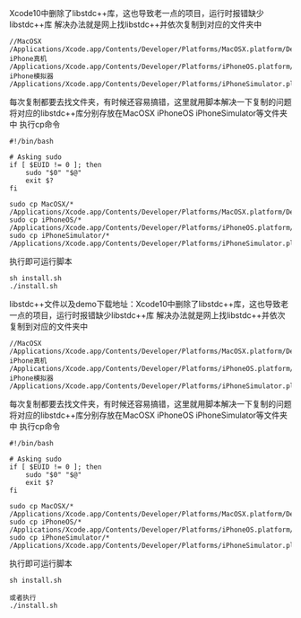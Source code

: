 Xcode10中删除了libstdc++库，这也导致老一点的项目，运行时报错缺少libstdc++库
解决办法就是网上找libstdc++并依次复制到对应的文件夹中
```
//MacOSX
/Applications/Xcode.app/Contents/Developer/Platforms/MacOSX.platform/Developer/SDKs/MacOSX.sdk/usr/lib/
iPhone真机
/Applications/Xcode.app/Contents/Developer/Platforms/iPhoneOS.platform/Developer/SDKs/iPhoneOS.sdk/usr/lib/
iPhone模拟器
/Applications/Xcode.app/Contents/Developer/Platforms/iPhoneSimulator.platform/Developer/SDKs/iPhoneSimulator.sdk/usr/lib/
```
每次复制都要去找文件夹，有时候还容易搞错，这里就用脚本解决一下复制的问题
将对应的libstdc++库分别存放在MacOSX  iPhoneOS  iPhoneSimulator等文件夹中 执行cp命令
```
#!/bin/bash

# Asking sudo
if [ $EUID != 0 ]; then
    sudo "$0" "$@"
    exit $?
fi

sudo cp MacOSX/* /Applications/Xcode.app/Contents/Developer/Platforms/MacOSX.platform/Developer/SDKs/MacOSX.sdk/usr/lib/
sudo cp iPhoneOS/* /Applications/Xcode.app/Contents/Developer/Platforms/iPhoneOS.platform/Developer/SDKs/iPhoneOS.sdk/usr/lib/
sudo cp iPhoneSimulator/* /Applications/Xcode.app/Contents/Developer/Platforms/iPhoneSimulator.platform/Developer/SDKs/iPhoneSimulator.sdk/usr/lib/
```
执行即可运行脚本
```
sh install.sh
./install.sh

```
libstdc++文件以及demo下载地址：Xcode10中删除了libstdc++库，这也导致老一点的项目，运行时报错缺少libstdc++库
解决办法就是网上找libstdc++并依次复制到对应的文件夹中
```
//MacOSX
/Applications/Xcode.app/Contents/Developer/Platforms/MacOSX.platform/Developer/SDKs/MacOSX.sdk/usr/lib/
iPhone真机
/Applications/Xcode.app/Contents/Developer/Platforms/iPhoneOS.platform/Developer/SDKs/iPhoneOS.sdk/usr/lib/
iPhone模拟器
/Applications/Xcode.app/Contents/Developer/Platforms/iPhoneSimulator.platform/Developer/SDKs/iPhoneSimulator.sdk/usr/lib/
```
每次复制都要去找文件夹，有时候还容易搞错，这里就用脚本解决一下复制的问题
将对应的libstdc++库分别存放在MacOSX  iPhoneOS  iPhoneSimulator等文件夹中 执行cp命令
```
#!/bin/bash

# Asking sudo
if [ $EUID != 0 ]; then
    sudo "$0" "$@"
    exit $?
fi

sudo cp MacOSX/* /Applications/Xcode.app/Contents/Developer/Platforms/MacOSX.platform/Developer/SDKs/MacOSX.sdk/usr/lib/
sudo cp iPhoneOS/* /Applications/Xcode.app/Contents/Developer/Platforms/iPhoneOS.platform/Developer/SDKs/iPhoneOS.sdk/usr/lib/
sudo cp iPhoneSimulator/* /Applications/Xcode.app/Contents/Developer/Platforms/iPhoneSimulator.platform/Developer/SDKs/iPhoneSimulator.sdk/usr/lib/
```
执行即可运行脚本
```
sh install.sh

或者执行
./install.sh

```
